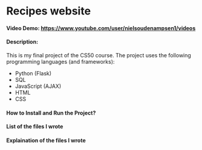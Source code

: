 # Recipes website
#### Video Demo:  <https://www.youtube.com/user/nielsoudenampsen1/videos>
#### Description:
This is my final project of the CS50 course. The project uses the following programming languages (and frameworks):
- Python (Flask)
- SQL
- JavaScript (AJAX)
- HTML
- CSS

#### How to Install and Run the Project?

#### List of the files I wrote

#### Explaination of the files I wrote
